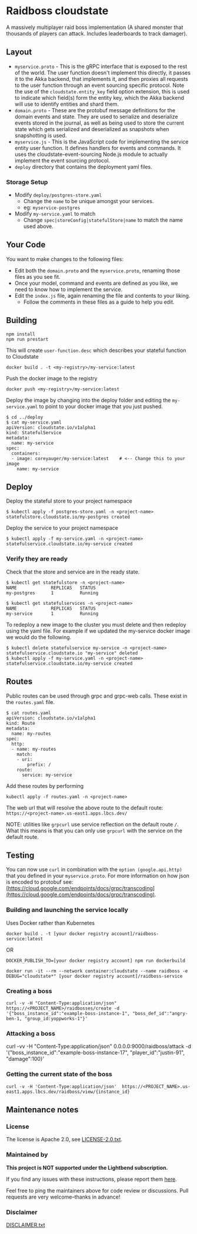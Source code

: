 # Raidboss cloudstate
A massively multiplayer raid boss implementation (A shared monster that thousands of players can attack. Includes leaderboards to track damager).

## Layout
* `myservice.proto` - This is the gRPC interface that is exposed to the rest of the world. The user function doesn't implement this directly, it passes it to the Akka backend, that implements it, and then proxies all requests to the user function through an event sourcing specific protocol. Note the use of the `cloudstate.entity_key` field option extension, this is used to indicate which field(s) form the entity key, which the Akka backend will use to identify entities and shard them.
* `domain.proto` - These are the protobuf message definitions for the domain events and state. They are used to serialize and deserialize events stored in the journal, as well as being used to store the current state which gets serialized and deserialized as snapshots when snapshotting is used.
* `myservice.js` - This is the JavaScript code for implementing the service entity user function. It defines handlers for events and commands. It uses the cloudstate-event-sourcing Node.js module to actually implement the event sourcing protocol.
* `deploy` directory that contains the deployment yaml files.

### Storage Setup
* Modify `deploy/postgres-store.yaml`
    * Change the `name` to be unique amongst your services.
    * eg: `myservice-postgres`
* Modify `my-service.yaml` to match
    * Change `spec|storeConfig|statefulStore|name` to match the name used above.

## Your Code
You want to make changes to the following files:
* Edit both the `domain.proto` and the `myservice.proto`, renaming those files as you see fit.
* Once your model, command and events are defined as you like, we need to know how to implement the service.
* Edit the `index.js` file, again renaming the file and contents to your liking.
   * Follow the comments in these files as a guide to help you edit.

## Building
```
npm install
npm run prestart
```

This will create `user-function.desc` which describes your stateful function to Cloudstate
```
docker build . -t <my-registry>/my-service:latest
```

Push the docker image to the registry
```
docker push <my-registry>/my-service:latest
```

Deploy the image by changing into the deploy folder and editing the `my-service.yaml` to point to your docker image that you just pushed.
```
$ cd ../deploy
$ cat my-service.yaml
apiVersion: cloudstate.io/v1alpha1
kind: StatefulService
metadata:
  name: my-service
spec:
  containers:
  - image: coreyauger/my-service:latest    # <-- Change this to your image
    name: my-service
```

## Deploy

Deploy the stateful store to your project namespace
```
$ kubectl apply -f postgres-store.yaml -n <project-name>
statefulstore.cloudstate.io/my-postgres created
````

Deploy the service to your project namespace
```
$ kubectl apply -f my-service.yaml -n <project-name>
statefulservice.cloudstate.io/my-service created
````

### Verify they are ready
Check that the store and service are in the ready state.
```
$ kubectl get statefulstore -n <project-name>
NAME             REPLICAS   STATUS
my-postgres      1          Running

$ kubectl get statefulservices -n <project-name>
NAME             REPLICAS   STATUS
my-service       1          Running
```

To redeploy a new image to the cluster you must delete and then redeploy using the yaml file.
For example if we updated the my-service docker image we would do the following.
````
$ kubectl delete statefulservice my-service -n <project-name>
statefulservice.cloudstate.io "my-service" deleted
$ kubectl apply -f my-service.yaml -n <project-name>
statefulservice.cloudstate.io/my-service created
````

## Routes
Public routes can be used through grpc and grpc-web calls.  These exist in the `routes.yaml` file.

```
$ cat routes.yaml
apiVersion: cloudstate.io/v1alpha1
kind: Route
metadata:
  name: my-routes
spec:
  http:
  - name: my-routes
    match:
    - uri:
        prefix: /
    route:
      service: my-service
```

Add these routes by performing
```
kubectl apply -f routes.yaml -n <project-name>
```

The web url that will resolve the above route to the default route:
`https://<project-name>.us-east1.apps.lbcs.dev/`

NOTE: utilities like `grpcurl` use service reflection on the default route `/`.  What this means is that you
can only use `grpcurl` with the service on the default route.

## Testing
You can now use `curl` in combination with the `option (google.api.http)` that you defined in your `myservice.proto`.  For more information
on how json is encoded to protobuf see: [https://cloud.google.com/endpoints/docs/grpc/transcoding](https://cloud.google.com/endpoints/docs/grpc/transcoding).

### Building and launching the service locally

Uses Docker rather than Kubernetes

`docker build . -t [your docker registry account]/raidboss-service:latest`

OR

`DOCKER_PUBLISH_TO=[your docker registry account] npm run dockerbuild`

`docker run -it --rm --network container:cloudstate --name raidboss -e DEBUG="cloudstate*" [your docker registry account]/raidboss-service`

### Creating a boss
```
curl -v -H "Content-Type:application/json"  https://<PROJECT_NAME>/raidbosses/create -d '{"boss_instance_id":"example-boss-instance-1", "boss_def_id":"angry-ben-1, "group_id:yoppworks-1"}'
```

### Attacking a boss

 curl -vv -H "Content-Type:application/json" 0.0.0.0:9000/raidboss/attack -d '{"boss_instance_id":"example-boss-instance-17", "player_id":"justin-91", "damage":100}'

### Getting the current state of the boss
```
curl -v -H 'Content-Type:application/json'  https://<PROJECT_NAME>.us-east1.apps.lbcs.dev/raidboss/view/{instance_id}
```

## Maintenance notes

### License
The license is Apache 2.0, see [LICENSE-2.0.txt](LICENSE-2.0.txt).

### Maintained by
__This project is NOT supported under the Lightbend subscription.__

If you find any issues with these instructions, please report them [here](https://github.com/lightbend/cloudstate-samples/pull/link_to_issue_tracker).

Feel free to ping the maintainers above for code review or discussions. Pull requests are very welcome–thanks in advance!


### Disclaimer

[DISCLAIMER.txt](../DISCLAIMER.txt)
